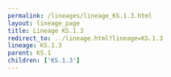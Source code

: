 ```yaml
---
permalink: /lineages/lineage_KS.1.3.html
layout: lineage_page
title: Lineage KS.1.3
redirect_to: ../lineage.html?lineage=KS.1.3
lineage: KS.1.3
parent: KS.1
children: ['KS.1.3']
---
```

